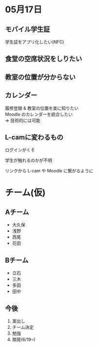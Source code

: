 # 05月17日
## モバイル学生証
学生証をアプリ化したい(NFC)

## 食堂の空席状況をしりたい

## 教室の位置が分からない

## カレンダー
履修登録 & 教室の位置を楽に知りたい  
Moodle のカレンダーを統合したい  
=> 技術的には可能

## L-camに変わるもの
ログインがくそ  

学生が触れるのかが不明

リンクから L-cam や Moodle に繋がるように


# チーム(仮)
## Aチーム
- 大久保
- 浅野
- 西尾
- 花田

## Bチーム
- 立石
- 三木
- 多田
- 田中


## 今後
1. 案出し
2. チーム決定
3. 勉強
4. 開発(6/19~)
